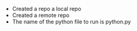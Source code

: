 - Created a repo a local repo
- Created a remote repo
- The name of the python file to run is python.py
